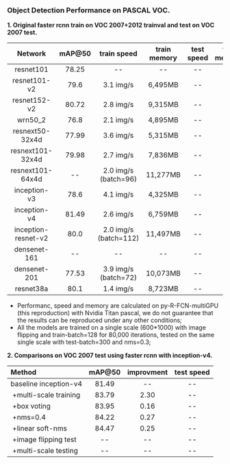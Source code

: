 
### Object Detection Performance on PASCAL VOC.
**1. Original faster rcnn train on VOC 2007+2012 trainval and test on VOC 2007 test.**

 Network|mAP@50|train speed|train memory|test speed|test memory
 :---:|:---:|:---:|:---:|:---:|:---:
 resnet101| 78.25 | -- | -- | -- | --
 resnet101-v2| 79.6 | 3.1 img/s | 6,495MB | -- | --
 resnet152-v2| 80.72 | 2.8 img/s | 9,315MB | -- | --
 wrn50_2| 76.8 | 2.1 img/s | 4,895MB | -- | --
 resnext50-32x4d| 77.99 | 3.6 img/s | 5,315MB | -- | --
 resnext101-32x4d| 79.98 | 2.7 img/s | 7,836MB | -- | --
 resnext101-64x4d| -- | 2.0 img/s (batch=96) | 11,277MB | -- | --
 inception-v3| 78.6 | 4.1 img/s | 4,325MB | -- | --
 inception-v4| 81.49 | 2.6 img/s | 6,759MB | -- | --
 inception-resnet-v2| 80.0 | 2.0 img/s (batch=112) | 11,497MB | -- | --
 densenet-161| -- | -- | -- | -- | --
 densenet-201| 77.53 | 3.9 img/s (batch=72) | 10,073MB | -- | --
 resnet38a| 80.1 | 1.4 img/s | 8,723MB | -- | --
 
 - Performanc, speed and memory are calculated on py-R-FCN-multiGPU (this reproduction) with Nvidia Titan pascal, we do not guarantee that the results can be reproduced under any other conditions;
 - All the models are trained on a single scale (600*1000) with image flipping and train-batch=128 for 80,000 iterations, tested on the same single scale with test-batch=300 and nms=0.3;
 
 
 **2. Comparisons on VOC 2007 test using faster rcnn with inception-v4.**
 
 Method|mAP@50| improvment |test speed
 :---|:---:|:---:|:---:
 baseline inception-v4 | 81.49 | -- | --
 &nbsp;+multi-scale training | 83.79 | 2.30 | --
 &nbsp;+box voting | 83.95 | 0.16 | --
 &nbsp;+nms=0.4 | 84.22 | 0.27 | --
 &nbsp;+linear soft-nms | 84.47 | 0.25 | --
 &nbsp;+image flipping test | -- | -- | --
 &nbsp;+multi-scale testing | -- | -- | --


